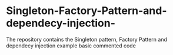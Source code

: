 # Singleton-Factory-Pattern-and-dependecy-injection-
The repository contains the Singleton pattern, Factory Pattern and dependecy injection  example basic commented code 
